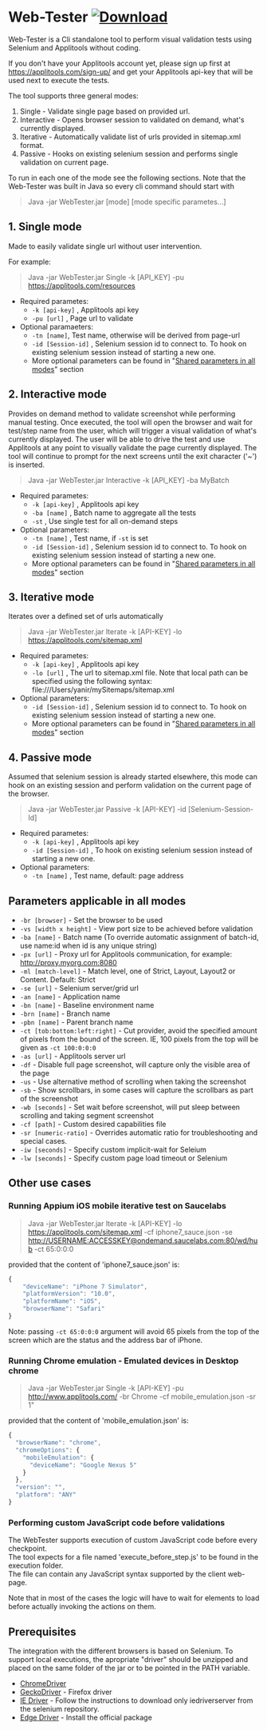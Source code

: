 # Web-Tester [ ![Download](https://api.bintray.com/packages/applitoolseyes/generic/WebTester/images/download.svg) ](https://bintray.com/applitoolseyes/generic/WebTester/_latestVersion)
Web-Tester is a Cli standalone tool to perform visual validation tests using Selenium and Applitools without coding.

If you don't have your Applitools account yet,
please sign up first at https://applitools.com/sign-up/ and get your Applitools api-key
that will be used next to execute the tests.

The tool supports three general modes:

1. Single - Validate single page based on provided url.
2. Interactive - Opens browser session to validated on demand, what's currently displayed.
3. Iterative - Automatically validate list of urls provided in sitemap.xml format.
4. Passive - Hooks on existing selenium session and performs single validation on current page.

To run in each one of the mode see the following sections.
Note that the Web-Tester was built in Java so every cli command should start with
>Java -jar WebTester.jar [mode] [mode specific parametes...]

## 1. Single mode
Made to easily validate single url without user intervention.

For example:
> Java -jar WebTester.jar Single -k [API_KEY] -pu https://applitools.com/resources

+ Required parametes:
    + `-k [api-key]` , Applitools api key
    + `-pu [url]` , Page url to validate
+ Optional paramaeters:
    + `-tn [name]`, Test name, otherwise will be derived from page-url
    + `-id [Session-id]` , Selenium session id to connect to. To hook on existing selenium session instead of starting a new one.
    + More optional parameters can be found in "[Shared parameters in all modes](#shared-parameters-in-all-modes)" section

##  2. Interactive mode
Provides on demand method to validate screenshot while performing manual testing.
Once executed, the tool will open the browser and wait for test/step name from the user,
which will trigger a visual validation of what's currently displayed.
The user will be able to drive the test and use
Applitools at any point to visually validate the page currently displayed.
The tool will continue to prompt for the next screens until the exit character ('~')
is inserted.

> Java -jar WebTester.jar Interactive -k [API_KEY] -ba MyBatch

+ Required parametes:
    + `-k [api-key]` , Applitools api key
    + `-ba [name]` , Batch name to aggregate all the tests
    + `-st` , Use single test for all on-demand steps
+ Optional parameters:
    + `-tn [name]` , Test name, if `-st` is set
    + `-id [Session-id]` , Selenium session id to connect to. To hook on existing selenium session instead of starting a new one.
    + More optional parameters can be found in "[Shared parameters in all modes](#shared-parameters-in-all-modes)" section

## 3. Iterative mode
Iterates over a defined set of urls automatically

> Java -jar WebTester.jar Iterate -k [API-KEY] -lo https://applitools.com/sitemap.xml

+ Required parametes:
    + `-k [api-key]` , Applitools api key
    + `-lo [url]` , The url to sitemap.xml file.
    Note that local path can be specified using the following syntax: file:///Users/yanir/mySitemaps/sitemap.xml
+ Optional parameters:
    + `-id [Session-id]` , Selenium session id to connect to. To hook on existing selenium session instead of starting a new one.
    + More optional parameters can be found in "[Shared parameters in all modes](#shared-parameters-in-all-modes)" section

## 4. Passive mode
Assumed that selenium session is already started elsewhere, this mode can hook on an existing session and perform
validation on the current page of the browser.

>Java -jar WebTester.jar Passive -k [API-KEY] -id [Selenium-Session-Id]

+ Required parametes:
    + `-k [api-key]` , Applitools api key
    + `-id [Session-id]` , To hook on existing selenium session instead of starting a new one.
+ Optional parameters:
    + `-tn [name]` , Test name, default: page address
    

## Parameters applicable in all modes
+ `-br [browser]` - Set the browser to be used
+ `-vs [width x height]` - View port size to be achieved before validation
+ `-ba [name]` - Batch name (To override automatic assignment of batch-id, use name:id when id is any unique string)
+ `-px [url]` - Proxy url for Applitools communication, for example: http://proxy.myorg.com:8080
+ `-ml [match-level]` - Match level, one of Strict, Layout, Layout2 or Content. Default: Strict
+ `-se [url]` - Selenium server/grid url
+ `-an [name]` - Application name
+ `-bn [name]` - Baseline environment name
+ `-brn [name]` - Branch name
+ `-pbn [name]` - Parent branch name
+ `-ct [tob:bottom:left:right]` - Cut provider, avoid the specified amount of pixels from the bound of the screen.
IE, 100 pixels from the top will be given as `-ct 100:0:0:0`
+ `-as [url]` - Applitools server url
+ `-df` - Disable full page screenshot, will capture only the visible area of the page
+ `-us` - Use alternative method of scrolling when taking the screenshot
+ `-sb` - Show scrollbars, in some cases will capture the scrollbars as part of the screenshot
+ `-wb [seconds]` - Set wait before screenshot, will put sleep between scrolling and taking segment screenshot
+ `-cf [path]` - Custom desired capabilities file
+ `-sr [numeric-ratio]` - Overrides automatic ratio for troubleshooting and special cases.
+ `-iw [seconds]` - Specify custom implicit-wait for Seleium
+ `-lw [seconds]` - Specify custom page load timeout or Selenium



## Other use cases

### Running Appium iOS mobile iterative test on Saucelabs

 > Java -jar WebTester.jar Iterate -k [API-KEY] -lo https://applitools.com/sitemap.xml
 -cf iphone7_sauce.json -se <http://USERNAME:ACCESSKEY@ondemand.saucelabs.com:80/wd/hub> -ct 65:0:0:0

provided that the content of 'iphone7_sauce.json' is:
```javascript
{
    "deviceName": "iPhone 7 Simulator",
    "platformVersion": "10.0",
    "platformName": "iOS",
    "browserName": "Safari"
}
```
Note: passing `-ct 65:0:0:0` argument will avoid 65 pixels from the top of the screen which are the status and the address bar of iPhone.

### Running Chrome emulation - Emulated devices in Desktop chrome
 >  Java -jar WebTester.jar Single -k [API-KEY] -pu http://www.applitools.com/ 
 -br Chrome -cf mobile_emulation.json -sr 1"
 
 provided that the content of 'mobile_emulation.json' is:
 ```Javascript
 {
   "browserName": "chrome",
   "chromeOptions": {
     "mobileEmulation": {
       "deviceName": "Google Nexus 5"
     }
   },
   "version": "",
   "platform": "ANY"
 }
 ```
 
### Performing custom JavaScript code before validations
The WebTester supports execution of custom JavaScript code before every checkpoint.  
The tool expects for a file named 'execute_before_step.js' to be found in the execution folder.  
The file can contain any JavaScript syntax supported by the client web-page.  

Note that in most of the cases the logic will have to wait for elements to load before actually invoking the
 actions on them.
 
## Prerequisites
The integration with the different browsers is based on Selenium. To support local executions, the apropriate "driver"
should be unzipped and placed on the same folder of the jar or to be pointed in the PATH variable.

+ [ChromeDriver](https://sites.google.com/a/chromium.org/chromedriver/downloads)
+ [GeckoDriver](https://github.com/mozilla/geckodriver/releases) - Firefox driver
+ [IE Driver](https://github.com/SeleniumHQ/selenium/wiki/InternetExplorerDriver) - Follow the instructions to download only iedriverserver from the selenium repository.
+ [Edge Driver](https://developer.microsoft.com/en-us/microsoft-edge/tools/webdriver/)  - Install the official package
 
 
